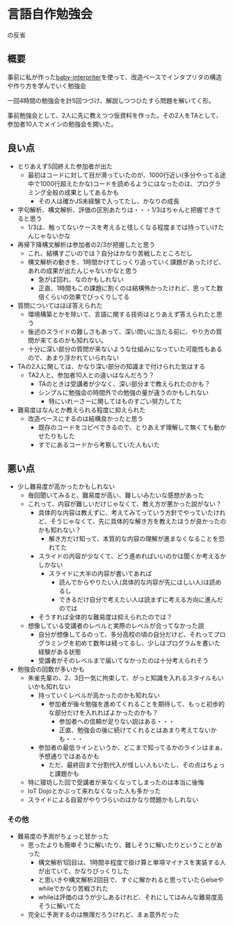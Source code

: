 # 言語自作勉強会

の反省

## 概要

事前に私が作った[baby-interpriter](https://github.com/soukouki/baby-interpriter)を使って、改造ベースでインタプリタの構造や作り方を学んでいく勉強会

一回4時間の勉強会を計5回つづけ、解説しつつひたすら問題を解いてく形。

事前勉強会として、2人に先に教えつつ仮資料を作った。その2人をTAとして、参加者10人でメインの勉強会を開いた。

## 良い点

- とりあえず5回終えた参加者が出た
  - 最初はコードに対して目が滑っていたのが、1000行近い(多分やってる途中で1000行超えたかな)コードを読めるようにはなったのは、プログラミング全般の成果としてあるかも
    - その人は確かJS未経験で入ってたし、かなりの成長
- 字句解析、構文解析、評価の区別あたりは・・・1/3はちゃんと把握できてると思う
  - 1/3は、触ってないケースを考えると怪しくなる程度までは持っていけたんじゃないかな
- 再帰下降構文解析は参加者の2/3が把握したと思う
  - これ、結構すごいのでは？自分はかなり苦戦したところだし
  - 構文解析の動きを、1時間かけてじっくり追っていく課題があったけど、あれの成果が出たんじゃないかなと思う
    - 急がば回れ、なのかもしれない
    - 正直、1時間もこの課題に割くのは結構怖かったけれど、思ってた数倍くらいの効果でびっくりしてる
- 質問についてはほぼ答えられた
  - 環境構築とかを除いて、言語に関する技術はとりあえず答えられたと思う
  - 後述のスライドの難しさもあって、深い問いに当たる前に、やり方の質問が来てるのかも知れない。
  - 十分に深い部分の質問が来ないような仕組みになっていた可能性もあるので、あまり浮かれていられない
- TAの2人に関しては、かなり深い部分の知識まで付けられた気はする
  - TA2人と、参加者10人との違いはなんだろう？
    - TAのときは受講者が少なく、深い部分まで教えられたのかも？
    - シンプルに勉強会の時間外での勉強の量が違うのかもしれない
      - 特にいれーさーに関してはものすごい努力してた
- 難易度はなんとか教えられる程度に抑えられた
  - 改造ベースにするのは結構良かったと思う
    - 既存のコードをコピペできるので、とりあえず理解して無くても動かせたりもした
    - すでにあるコードから考察していた人もいた

## 悪い点

- 少し難易度が高かったかもしれない
  - 毎回聞いてみると、難易度が高い、難しいみたいな感想があった
  - これって、内容が難しいだけじゃなくて、教え方が悪かった説がない？
    - 具体的な内容は教えずに、考えてみてっていう方針でやっていたけれど、そうじゃなくて、先に具体的な解き方を教えたほうが良かったのかも知れない？
      - 解き方だけ知って、本質的な内容の理解が進まなくなることを恐れてた
    - スライドの内容が少なくて、どう進めればいいのかは聞くか考えるかしかない
      - スライドに大半の内容が書いてあれば
        - 読んでからやりたい人(具体的な内容が先にほしい人)は読めるし
        - できるだけ自分で考えたい人は読まずに考える方向に進んだのでは
    - そうすれば全体的な難易度は抑えられたのでは？
  - 想像している受講者のレベルと実際のレベルが合ってなかった説
    - 自分が想像してるのって、多分高校の頃の自分だけど、それってプログラミングを初めて数年は経ってるし、少しはプログラムを書いた経験がある状態
    - 受講者がそのレベルまで届いてなかったのは十分考えられそう
- 勉強会の回数が多いかも
  - 朱雀先輩の、2、3日一気に拘束して、がっと知識を入れるスタイルもいいかも知れない
    - 持っていくレベルが高かったのかも知れない
      - 参加者が後々勉強を進めてくれることを期待して、もっと初歩的な部分だけを入れればよかったのかも？
        - 参加者への信頼が足りない説はある・・・
        - 正直、勉強会の後に続けてくれるとはあまり考えてないかも・・・
    - 参加者の最低ラインというか、どこまで知ってるかのラインはまぁ、予想通りではあるかも
      - ただ、最終回まで分割代入が怪しい人もいたし、その点はちょっと課題かも
  - 特に寝坊した回で受講者が来なくなってしまったのは本当に後悔
  - IoT Dojoとかぶって来れなくなった人も多かった
  - スライドによる自習がやりづらいのはかなり問題かもしれない

### その他

- 難易度の予測がちょっと甘かった
  - 思ったよりも簡単そうに解いたり、難しそうに解いたりということがあった
    - 構文解析1回目は、1時間半程度で掛け算と単項マイナスを実装する人が出ていて、かなりびっくりした
    - と思いきや構文解析2回目で、すぐに解かれると思っていたらelseやwhileでかなり苦戦された
    - whileは評価のほうが少しあるけれど、それにしてはみんな難易度高そうに解いてた
  - 完全に予測するのは無理だろうけれど、まぁ意外だった
